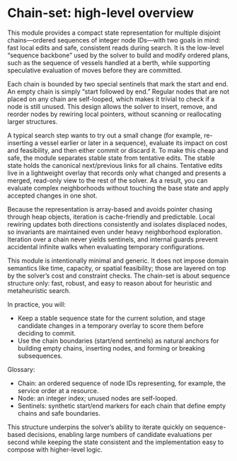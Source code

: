 # Chain-set: high-level overview

This module provides a compact state representation for multiple disjoint chains—ordered sequences of integer node IDs—with two goals in mind: fast local edits and safe, consistent reads during search. It is the low-level “sequence backbone” used by the solver to build and modify ordered plans, such as the sequence of vessels handled at a berth, while supporting speculative evaluation of moves before they are committed.

Each chain is bounded by two special sentinels that mark the start and end. An empty chain is simply “start followed by end.” Regular nodes that are not placed on any chain are self-looped, which makes it trivial to check if a node is still unused. This design allows the solver to insert, remove, and reorder nodes by rewiring local pointers, without scanning or reallocating larger structures.

A typical search step wants to try out a small change (for example, re-inserting a vessel earlier or later in a sequence), evaluate its impact on cost and feasibility, and then either commit or discard it. To make this cheap and safe, the module separates stable state from tentative edits. The stable state holds the canonical next/previous links for all chains. Tentative edits live in a lightweight overlay that records only what changed and presents a merged, read-only view to the rest of the solver. As a result, you can evaluate complex neighborhoods without touching the base state and apply accepted changes in one shot.

Because the representation is array-based and avoids pointer chasing through heap objects, iteration is cache-friendly and predictable. Local rewiring updates both directions consistently and isolates displaced nodes, so invariants are maintained even under heavy neighborhood exploration. Iteration over a chain never yields sentinels, and internal guards prevent accidental infinite walks when evaluating temporary configurations.

This module is intentionally minimal and generic. It does not impose domain semantics like time, capacity, or spatial feasibility; those are layered on top by the solver’s cost and constraint checks. The chain-set is about sequence structure only: fast, robust, and easy to reason about for heuristic and metaheuristic search.

In practice, you will:
- Keep a stable sequence state for the current solution, and stage candidate changes in a temporary overlay to score them before deciding to commit.
- Use the chain boundaries (start/end sentinels) as natural anchors for building empty chains, inserting nodes, and forming or breaking subsequences.

Glossary:
- Chain: an ordered sequence of node IDs representing, for example, the service order at a resource.
- Node: an integer index; unused nodes are self-looped.
- Sentinels: synthetic start/end markers for each chain that define empty chains and safe boundaries.

This structure underpins the solver’s ability to iterate quickly on sequence-based decisions, enabling large numbers of candidate evaluations per second while keeping the state consistent and the implementation easy to compose with higher-level logic.

